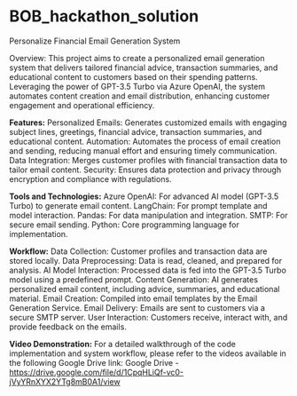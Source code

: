 # BOB_hackathon_solution
Personalize Financial Email Generation System 

Overview:
This project aims to create a personalized email generation system that delivers tailored financial advice, transaction summaries, and educational content to customers based on their spending patterns. Leveraging the power of GPT-3.5 Turbo via Azure OpenAI, the system automates content creation and email distribution, enhancing customer engagement and operational efficiency.

**Features:**
Personalized Emails: Generates customized emails with engaging subject lines, greetings, financial advice, transaction summaries, and educational content.
Automation: Automates the process of email creation and sending, reducing manual effort and ensuring timely communication.
Data Integration: Merges customer profiles with financial transaction data to tailor email content.
Security: Ensures data protection and privacy through encryption and compliance with regulations.

**Tools and Technologies:**
Azure OpenAI: For advanced AI model (GPT-3.5 Turbo) to generate email content.
LangChain: For prompt template and model interaction.
Pandas: For data manipulation and integration.
SMTP: For secure email sending.
Python: Core programming language for implementation.

**Workflow:**
Data Collection: Customer profiles and transaction data are stored locally.
Data Preprocessing: Data is read, cleaned, and prepared for analysis.
AI Model Interaction: Processed data is fed into the GPT-3.5 Turbo model using a predefined prompt.
Content Generation: AI generates personalized email content, including advice, summaries, and educational material.
Email Creation: Compiled into email templates by the Email Generation Service.
Email Delivery: Emails are sent to customers via a secure SMTP server.
User Interaction: Customers receive, interact with, and provide feedback on the emails.

**Video Demonstration:**
For a detailed walkthrough of the code implementation and system workflow, please refer to the videos available in the following Google Drive link:
Google Drive - https://drive.google.com/file/d/1CpqHLiQf-vc0-jVyYRnXYX2YTg8mB0A1/view
